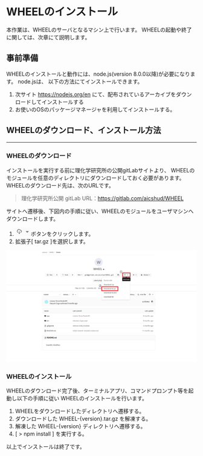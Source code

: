 # WHEELのインストール
本作業は、WHEELのサーバとなるマシン上で行います。
WHEELの起動や終了に関しては、次章にて説明します。

## 事前準備
WHEELのインストールと動作には、node.js(version 8.0.0以降)が必要になります。 
node.jsは、 以下の方法にてインストールできます。
1. 次サイト https://nodejs.org/en にて、配布されているアーカイブをダウンロードしてインストールする
1. お使いのOSのパッケージマネージャを利用してインストールする。

## WHEELのダウンロード、インストール方法
***
### WHEELのダウンロード
インストールを実行する前に理化学研究所の公開gitLabサイトより、
WHEELのモジュールを任意のディレクトリにダウンロードしておく必要があります。
WHEELのダウンロード先は、次のURLです。
> 理化学研究所公開 gitLab URL：https://gitlab.com/aicshud/WHEEL  

サイトへ遷移後、下図内の手順に従い、WHEELのモジュールをユーザマシンへダウンロードします。

1. ![img](./img/WHEEL_download_cloud.PNG "download")ボタンをクリックします。
1. 拡張子[ tar.gz ]を選択します。  

![img](./img/WHEEL_download.PNG "download")  


### WHEELのインストール
WHEELのダウンロード完了後、ターミナルアプリ、コマンドプロンプト等を起動し以下の手順に従い
WHEELのインストールを行います。
1. WHEELをダウンロードしたディレクトリへ遷移する。
1. ダウンロードした WHEEL-{version}.tar.gz を解凍する。
1. 解凍した WHEEL-{version} ディレクトリへ遷移する。
1. [ > npm install ] を実行する。

以上でインストールは終了です。